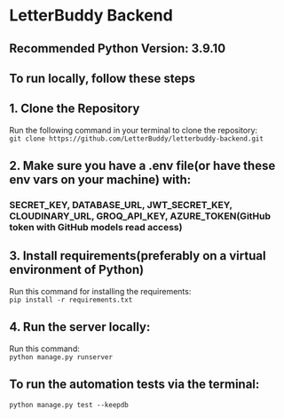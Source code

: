 # LetterBuddy Backend
## Recommended Python Version: 3.9.10
## To run locally, follow these steps
## 1. Clone the Repository
Run the following command in your terminal to clone the repository: \
`git clone https://github.com/LetterBuddy/letterbuddy-backend.git`

## 2. Make sure you have a .env file(or have these env vars on your machine) with: 
### SECRET_KEY, DATABASE_URL, JWT_SECRET_KEY, CLOUDINARY_URL, GROQ_API_KEY, AZURE_TOKEN(GitHub token with GitHub models read access)

## 3. Install requirements(preferably on a virtual environment of Python)
Run this command for installing the requirements: \
`pip install -r requirements.txt`

## 4. Run the server locally:
Run this command: \
`python manage.py runserver`

## To run the automation tests via the terminal:
`python manage.py test --keepdb`
